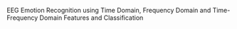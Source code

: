 EEG Emotion Recognition using Time Domain, Frequency Domain and Time-Frequency Domain Features and Classification 
